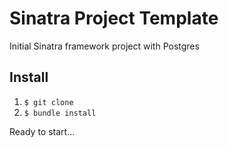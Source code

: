 # Sinatra Project Template
Initial Sinatra framework project with Postgres

## Install
1. `$ git clone `
2. `$ bundle install`

Ready to start...
